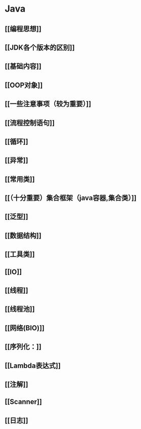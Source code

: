 # Java

## [[编程思想]]

## [[JDK各个版本的区别]]

## [[基础内容]]

## [[OOP对象]]

## [[一些注意事项（较为重要）]]

## [[流程控制语句]]

## [[循环]]

## [[异常]]

## [[常用类]]

## [[（十分重要）集合框架（java容器,集合类）]]

## [[泛型]]

## [[数据结构]]

## [[工具类]]

## [[IO]]

## [[线程]]

## [[线程池]]

## [[网络(BIO)]]

## [[序列化：]]

## [[Lambda表达式]]

## [[注解]]

## [[Scanner]]

## [[日志]]




